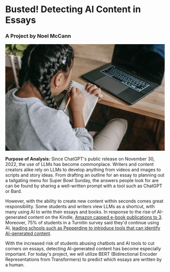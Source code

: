 # Busted! Detecting AI Content in Essays

### A Project by Noel McCann

<img src="https://github.com/nlmccann1991/Busted---Detecting-AI-Content-in-Essays/blob/main/pexels-katerina-holmes-5905885.jpg">

**Purpose of Analysis:** 
Since ChatGPT's public release on November 30, 2022, the use of LLMs has become commonplace. Writers and content creators alike rely on LLMs to develop anything from videos and images to scripts and story ideas. From drafting an outline for an essay to planning out a tailgating menu for Super Bowl Sunday, the answers people look for are can be found by sharing a well-written prompt with a tool such as ChatGPT or Bard.

However, with the ability to create new content within seconds comes great responsibility. Some students and writers view LLMs as a shortcut, with many using AI to write their essays and books. In response to the rise of AI-generated content on the Kindle, [Amazon capped e-book publications to 3](https://arstechnica.com/information-technology/2023/09/ai-generated-books-force-amazon-to-cap-ebook-publications-to-3-per-day/). Moreover, 75% of students in a Turnitin survey said they'd continue using AI, [leading schools such as Pepperdine to introduce tools that can identify AI-generated content](https://www.foxbusiness.com/technology/universities-consider-academic-integrity-approach-evolving-ai-filled-future).

With the increased risk of students abusing chatbots and AI tools to cut corners on essays, detecting AI-generated content has become especially important. For today's project, we will utilize BERT (Bidirectional Encoder Representations from Transformers) to predict which essays are written by a human.
